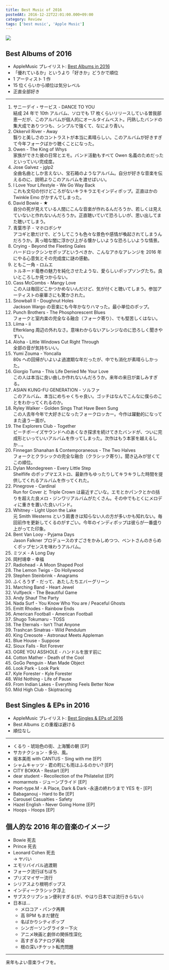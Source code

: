 ```yaml
---
title: Best Music of 2016
postedAt: 2016-12-22T22:01:00.000+09:00
category: Review
tags: ['best music', 'Apple Music']
---
```


![](/uploads/154804269994_0.png)

## Best Albums of 2016

- AppleMusic プレイリスト: [Best Albums in 2016](https://itunes.apple.com/jp/playlist/best-albums-of-2016/idpl.53fe4ca4eae043979b6bc2ece19ec26a)
- 「優れているか」というより「好きか」どうかで順位
- 1 アーティスト 1 作
- 15 位くらいから順位は気分レベル
- 正直全部好き

---

1. サニーデイ・サービス - DANCE TO YOU  
   結成 24 年で 10th アルバム、ソロでも 17 枚くらいリリースしている曽我部恵一だが、このアルバムが個人的にオールタイムベスト。円熟したバンドの集大成でありつつも、シンプルで強くて、なにより青い。
2. Okkervil River - Away  
   翳りと美しさのコントラストが本当に素晴らしい。このアルバムが好きすぎて今年フォークばかり聴くことになった。
3. Owen - The King of Whys  
   家族ができた彼の日常とエモ。バンド活動もすべて Owen 名義のためだったといっていい完成度。
4. Jose Galvez - jglp2  
   全曲名曲としか言えない、宝石箱のようなアルバム。自分が好きな音楽を伝えるのに、説明よりこのアルバムを渡せばいい。
5. I Love Your Lifestyle - We Go Way Back  
   これも文句の付けどころがないキラキラエモインディポップ。正直ほかの Twinkle Emo がかすんでしまった。
6. David Bowie - ★  
   自分の死が見えている人間にこんな音楽が作れるんだろうか、若しくは見えていないと作れないんだろうか。正直聴いていて恐ろしいが、思い出してまた聴いてしまう。
7. 青葉市子 - マホロボシヤ  
   アコギと歌だけで、どうしてこうも色々な景色や感情が喚起されてしまうんだろうか。真っ暗な闇に浮かび上がる懐かしいような恐ろしいような情景。
8. Crying - Beyond the Fleeting Gales  
   ハードロックシンセポップというべきか、こんなアホなアレンジを 2016 年にやる心意気とその完成度に謎の感動。
9. ともこ一角 - ロムエ  
   トルネード竜巻の魅力を純化させたような、愛らしいポップソングたち。良いところしか見つからない。
10. Cass McCombs - Mangy Love  
    この人は毎回どこかつかめないんだけど、気が付くと聴いてしまう。参加アーティストの豪華さにも驚かされた。
11. Snowball II - Doughnut Holes  
    Jackson Wargo の音楽にも今年かなりハマった。最小単位のポップ。
12. Punch Brothers - The Phosphorescent Blues  
    フォークと室内楽の完全なる融合（フォーク寄り）、でも堅苦しくはない。
13. Liima - ii  
    Efterklang 周辺の外れなさ。意味わからないアレンジなのに恐ろしく聞きやすい。
14. Aloha - Little Windows Cut Right Through  
    全部の音が気持ちいい。
15. Yumi Zouma - Yoncalla  
    80s への回帰がいよいよ過渡期な年だったが、中でも消化が素晴らしかった。
16. Giorgio Tuma - This Life Denied Me Your Love  
    この人は本当に良い曲しか作れないんだろうか。来年の来日が楽しみすぎる。
17. ASIAN KUNG-FU GENERATION - ソルファ  
    このアルバム、本当にめちゃくちゃ良い。ゴッチはなんでこんなに僕らのことをわかってくれるのか。
18. Ryley Walker - Golden Sings That Have Been Sung  
    この人去年今年で大好きになったフォークロッカー。今作は躍動的になってまた違う一面が。
19. The Explorers Club - Together  
    ビーチボーイズサウンドへのあくなき探求を続けてきたバンドが、ついに完成形といっていいアルバムを作ってしまった。次作はもう本家を越えるしか…。
20. Finnegan Shanahan & Contemporaneous - The Two Halves  
    フォークとクラシックの完全な融合（クラシック寄り）。聞き込みが甘くてこの順位。
21. Dylan Mondegreen - Every Little Step  
    Shelflife のポップマエストロ、最新作もゆったりしてキラキラした時間を提供してくれるアルバムを作ってくれた。
22. Pinegrove - Cardinal  
    Run for Cover と Triple Crown は最近すごいな。エモとかパンクとかの括りを超えた良メロ・ジンワリアルバムがたくさん。その中でもとくにメロディに重きを置いた良いバンド。
23. Whitney - Light Upon the Lake  
    元 Smith Westerns という肩書きは知らない人の方が多いかも知れない。毎回前作を更新してくるのがすごい。今年のインディポップは彼らが一番盛り上がってた印象。
24. Bent Van Looy - Pyjama Days  
    Jason Falkner プロデュースのすごさをかみしめつつ、ベントさんのきらめくポップセンスを味わうアルバム。
25. ミツメ - A Long Day
26. 岡村靖幸 - 幸福
27. Radiohead - A Moon Shaped Pool
28. The Lemon Twigs - Do Hollywood
29. Stephen Steinbrink - Anagrams
30. ふくろうず - だって、あたしたちエバーグリーン
31. Marching Band - Heart Jewel
32. Vulfpeck - The Beautiful Game
33. Andy Shauf The Party
34. Nada Surf - You Know Who You are / Peaceful Ghosts
35. Emitt Rhodes - Rainbow Ends
36. American Football - American Football
37. Shugo Tokumaru - TOSS
38. The Eternals - Isn’t That Anyone
39. Trashcan Sinatras - Wild Pendulum
40. King Creosote - Astronaut Meets Appleman
41. Blue House - Suppose
42. Sioux Falls - Rot Forever
43. OGRE YOU ASSHOLE - ハンドルを放す前に
44. Cotton Mather - Death of the Cool
45. GoGo Penguin - Man Made Object
46. Look Park - Look Park
47. Kyle Forester - Kyle Forester
48. Wild Nothing - Life of Pause
49. From Indian Lakes - Everything Feels Better Now
50. Mild High Club - Skiptracing

## Best Singles & EPs in 2016

- AppleMusic プレイリスト: [Best Singles & EPs of 2016](https://itunes.apple.com/jp/playlist/best-singles-eps-of-2016/idpl.3446dd1f72f444bd88f159dd907305bf)
- Best Albums との重複は避ける
- 順位なし

---

- くるり - 琥珀色の街、上海蟹の朝 \[EP\]
- サカナクション - 多分、風。
- 坂本美雨 with CANTUS - Sing with me \[EP\]
- シャムキャッツ - 君の町にも雨はふるのかい? \[EP\]
- CITY BOKKA - Restart \[EP\]
- dear student - Recollection of the Philatelist \[EP\]
- momarmots - ジューンブライド \[EP\]
- Poet-type.M - A Place, Dark & Dark -永遠の終わりまで YES を- \[EP\]
- Babaganouj - Hard to Be \[EP\]
- Carousel Casualties - Safety
- Hazel English - Never Going Home \[EP\]
- Hoops - Hoops \[EP\]

## 個人的な 2016 年の音楽のイメージ

- Bowie 死去
- Prince 死去
- Leonard Cohen 死去  
  → ヤバい
- エモリバイバル過渡期
- フォーク流行ぼちぼち
- プリズマイザー流行
- シリアスより根明ポップス
- インディークラシック浮上
- サブスクリプション便利すぎる(が、やはり日本では流行きらない)
- 日本は…
  - メロコア・パンク再興
  - 高 BPM もまだ健在
  - 名ばかりシティポップ
  - シンガーソングライター下火
  - アニメ映画と劇伴の関係性深化
  - 高すぎるアナログ再発
  - 根の深いチケット転売問題

---

来年もよい音楽ライフを。
